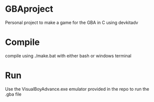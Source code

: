# GBAproject
Personal project to make a game for the GBA in C using devkitadv 

# Compile
compile using ./make.bat with either bash or windows terminal 

# Run
Use the VisualBoyAdvance.exe emulator provided in the repo to run the .gba file

